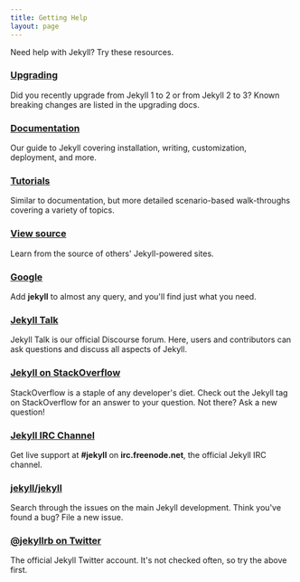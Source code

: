 ```yaml
---
title: Getting Help
layout: page
---
```


Need help with Jekyll? Try these resources.

### [Upgrading](/docs/upgrading/)

Did you recently upgrade from Jekyll 1 to 2 or from Jekyll 2 to 3?
Known breaking changes are listed in the upgrading docs.

### [Documentation](/docs/home/)

Our guide to Jekyll covering installation, writing, customization, deployment, and more.

### [Tutorials](/tutorials/home)

Similar to documentation, but more detailed scenario-based walk-throughs covering a variety of topics.

### [View source](https://github.com/jekyll/jekyll/wiki/sites)

Learn from the source of others' Jekyll-powered sites.

### [Google](https://www.google.com/?q=jekyll)

Add **jekyll** to almost any query, and you'll find just what you need.

### [Jekyll Talk](https://talk.jekyllrb.com/)

Jekyll Talk is our official Discourse forum. Here, users and contributors
can ask questions and discuss all aspects of Jekyll.

### [Jekyll on StackOverflow](https://stackoverflow.com/questions/tagged/jekyll)

StackOverflow is a staple of any developer's diet. Check out the Jekyll tag
on StackOverflow for an answer to your question. Not there? Ask a new
question!

### [Jekyll IRC Channel](irc:irc.freenode.net/jekyll)

Get live support at **#jekyll** on **irc.freenode.net**, the official
Jekyll IRC channel.

### [jekyll/jekyll](https://github.com/jekyll/jekyll/issues)

Search through the issues on the main Jekyll development. Think you've
found a bug? File a new issue.

### [@jekyllrb on Twitter](https://twitter.com/jekyllrb)

The official Jekyll Twitter account. It's not checked often, so try the
above first.
